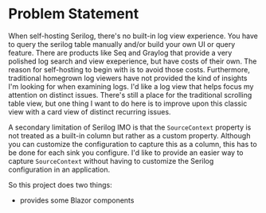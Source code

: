 # Problem Statement

When self-hosting Serilog, there's no built-in log view experience. You have to query the serilog table manually and/or build your own UI or query feature. There are products like Seq and Graylog that provide a very polished log search and view exeperience, but have costs of their own. The reason for self-hosting to begin with is to avoid those costs. Furthermore, traditional homegrown log viewers have not provided the kind of insights I'm looking for when examining logs. I'd like a log view that helps focus my attention on distinct issues. There's still a place for the traditional scrolling table view, but one thing I want to do here is to improve upon this classic view with a card view of distinct recurring issues.

A secondary limitation of Serilog IMO is that the `SourceContext` property is not treated as a built-in column but rather as a custom property. Although you can customize the configuration to capture this as a column, this has to be done for each sink you configure. I'd like to provide an easier way to capture `SourceContext` without having to customize the Serilog configuration in an application.

So this project does two things:
- provides some Blazor components
